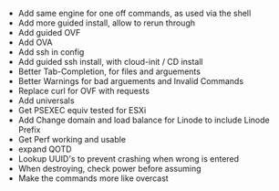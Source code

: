 * Add same engine for one off commands, as used via the shell
* Add more guided install, allow to rerun through
* Add guided OVF
* Add OVA
* Add ssh in config
* Add guided ssh install, with cloud-init / CD install
* Better Tab-Completion, for files and arguements
* Better Warnings for bad arguements and Invalid Commands
* Replace curl for OVF with requests
* Add universals
* Get PSEXEC equiv tested for ESXi
* Add Change domain and load balance for Linode to include Linode Prefix
* Get Perf working and usable
* expand QOTD
* Lookup UUID's to prevent crashing when wrong is entered
* When destroying, check power before assuming
* Make the commands more like overcast
